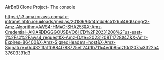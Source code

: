 AirBnB Clone Project- The console

https://s3.amazonaws.com/alx-intranet.hbtn.io/uploads/medias/2018/6/65f4a1dd9c51265f49d0.png?X-Amz-Algorithm=AWS4-HMAC-SHA256&X-Amz-Credential=AKIARDDGGGOUSBVO6H7D%2F20231208%2Fus-east-1%2Fs3%2Faws4_request&X-Amz-Date=20231208T172804Z&X-Amz-Expires=86400&X-Amz-SignedHeaders=host&X-Amz-Signature=0c432dfa1fb8841788725eb24b1b711c4edb85d2f0d207aa3322a437603391d3
